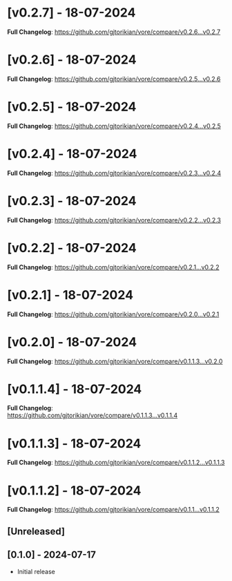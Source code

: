 # [v0.2.7] - 18-07-2024
**Full Changelog**: https://github.com/gjtorikian/vore/compare/v0.2.6...v0.2.7
# [v0.2.6] - 18-07-2024
**Full Changelog**: https://github.com/gjtorikian/vore/compare/v0.2.5...v0.2.6
# [v0.2.5] - 18-07-2024
**Full Changelog**: https://github.com/gjtorikian/vore/compare/v0.2.4...v0.2.5
# [v0.2.4] - 18-07-2024
**Full Changelog**: https://github.com/gjtorikian/vore/compare/v0.2.3...v0.2.4
# [v0.2.3] - 18-07-2024
**Full Changelog**: https://github.com/gjtorikian/vore/compare/v0.2.2...v0.2.3
# [v0.2.2] - 18-07-2024
**Full Changelog**: https://github.com/gjtorikian/vore/compare/v0.2.1...v0.2.2
# [v0.2.1] - 18-07-2024
**Full Changelog**: https://github.com/gjtorikian/vore/compare/v0.2.0...v0.2.1
# [v0.2.0] - 18-07-2024
**Full Changelog**: https://github.com/gjtorikian/vore/compare/v0.1.1.3...v0.2.0
# [v0.1.1.4] - 18-07-2024
**Full Changelog**: https://github.com/gjtorikian/vore/compare/v0.1.1.3...v0.1.1.4
# [v0.1.1.3] - 18-07-2024
**Full Changelog**: https://github.com/gjtorikian/vore/compare/v0.1.1.2...v0.1.1.3
# [v0.1.1.2] - 18-07-2024
**Full Changelog**: https://github.com/gjtorikian/vore/compare/v0.1.1...v0.1.1.2
## [Unreleased]

## [0.1.0] - 2024-07-17

- Initial release
